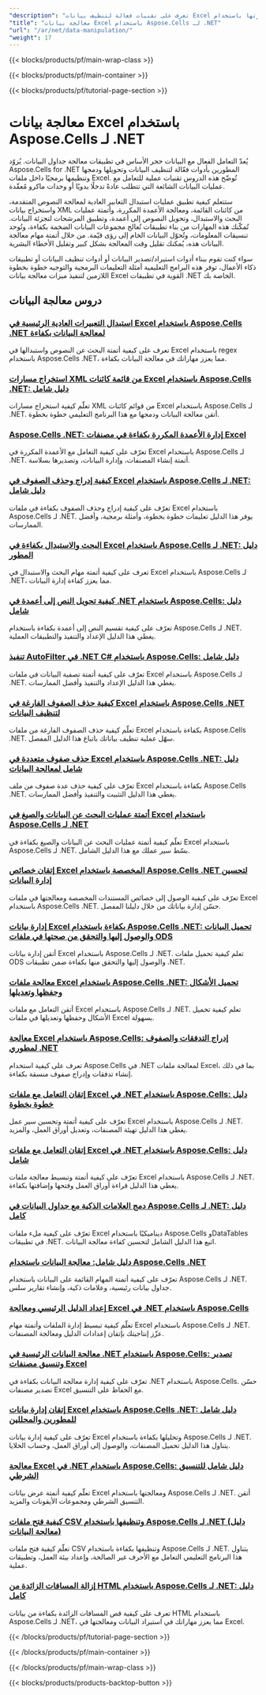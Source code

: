```yaml
---
"description": "تعرف على تقنيات فعالة لتنظيف بيانات Excel وتحويلها وإدارتها باستخدام Aspose.Cells لـ .NET من خلال دروس تعليمية عملية تعتمد على التعليمات البرمجية."
"title": "معالجة بيانات Excel باستخدام Aspose.Cells لـ .NET"
"url": "/ar/net/data-manipulation/"
"weight": 17
---
```


{{< blocks/products/pf/main-wrap-class >}}

{{< blocks/products/pf/main-container >}}

{{< blocks/products/pf/tutorial-page-section >}}


# معالجة بيانات Excel باستخدام Aspose.Cells لـ .NET

يُعدّ التعامل الفعال مع البيانات حجر الأساس في تطبيقات معالجة جداول البيانات. يُزوّد Aspose.Cells for .NET المطورين بأدوات فعّالة لتنظيف البيانات وتحويلها ودمجها وتنظيمها برمجيًا داخل ملفات Excel. تُوضّح هذه الدروس تقنيات عملية للتعامل مع عمليات البيانات الشائعة التي تتطلب عادةً تدخلًا يدويًا أو وحدات ماكرو مُعقّدة.

ستتعلم كيفية تطبيق عمليات استبدال التعابير العادية لمعالجة النصوص المتقدمة، واستخراج بيانات XML من كائنات القائمة، ومعالجة الأعمدة المكررة، وأتمتة عمليات البحث والاستبدال، وتحويل النصوص إلى أعمدة، وتطبيق المرشحات لتجزئة البيانات. تُمكّنك هذه المهارات من بناء تطبيقات تُعالج مجموعات البيانات الضخمة بكفاءة، وتُوحد تنسيقات المعلومات، وتُحوّل البيانات الخام إلى رؤى قيّمة. من خلال أتمتة مهام معالجة البيانات هذه، يُمكنك تقليل وقت المعالجة بشكل كبير وتقليل الأخطاء البشرية.

سواء كنت تقوم ببناء أدوات استيراد/تصدير البيانات أو أدوات تنظيف البيانات أو تطبيقات ذكاء الأعمال، توفر هذه البرامج التعليمية أمثلة التعليمات البرمجية والتوجيه خطوة بخطوة اللازمين لتنفيذ ميزات معالجة بيانات Excel القوية في تطبيقات .NET الخاصة بك.


## دروس معالجة البيانات

### [استبدال التعبيرات العادية الرئيسية في Excel باستخدام Aspose.Cells .NET لمعالجة البيانات بكفاءة](./aspose-cells-dotnet-regex-replacement-excel)
تعرف على كيفية أتمتة البحث عن النصوص واستبدالها في Excel باستخدام regex باستخدام Aspose.Cells .NET، مما يعزز مهاراتك في معالجة البيانات بكفاءة.

### [استخراج مسارات XML من قائمة كائنات Excel باستخدام Aspose.Cells .NET: دليل شامل](./aspose-cells-net-extract-xml-listobjects)
تعلّم كيفية استخراج مسارات XML من قوائم كائنات Excel باستخدام Aspose.Cells لـ .NET. أتقن معالجة البيانات ودمجها مع هذا البرنامج التعليمي خطوة بخطوة.

### [Aspose.Cells .NET: إدارة الأعمدة المكررة بكفاءة في مصنفات Excel](./aspose-cells-net-handle-duplicate-columns)
تعرّف على كيفية التعامل مع الأعمدة المكررة في Excel باستخدام Aspose.Cells لـ .NET. أتمتة إنشاء المصنفات، وإدارة البيانات، وتصديرها بسلاسة.

### [كيفية إدراج وحذف الصفوف في Excel باستخدام Aspose.Cells لـ .NET: دليل شامل](./aspose-cells-net-insert-delete-excel-rows)
تعرّف على كيفية إدراج وحذف الصفوف بكفاءة في ملفات Excel باستخدام Aspose.Cells لـ .NET. يوفر هذا الدليل تعليمات خطوة بخطوة، وأمثلة برمجية، وأفضل الممارسات.

### [البحث والاستبدال بكفاءة في Excel باستخدام Aspose.Cells لـ .NET: دليل المطور](./aspose-cells-net-search-replace-excel-guide)
تعرف على كيفية أتمتة مهام البحث والاستبدال في Excel باستخدام Aspose.Cells لـ .NET، مما يعزز كفاءة إدارة البيانات.

### [كيفية تحويل النص إلى أعمدة في .NET باستخدام Aspose.Cells: دليل شامل](./aspose-cells-net-text-to-columns)
تعرّف على كيفية تقسيم النص إلى أعمدة بكفاءة باستخدام Aspose.Cells لـ .NET. يغطي هذا الدليل الإعداد والتنفيذ والتطبيقات العملية.

### [تنفيذ AutoFilter في .NET C# باستخدام Aspose.Cells: دليل شامل](./auto-filter-net-csharp-aspose-cells-guide)
تعرّف على كيفية أتمتة تصفية البيانات في ملفات Excel باستخدام Aspose.Cells لـ .NET. يغطي هذا الدليل الإعداد والتنفيذ وأفضل الممارسات.

### [كيفية حذف الصفوف الفارغة في Excel باستخدام Aspose.Cells .NET لتنظيف البيانات](./delete-blank-rows-aspose-cells-net)
تعلّم كيفية حذف الصفوف الفارغة من ملفات Excel بكفاءة باستخدام Aspose.Cells .NET. سهّل عملية تنظيف بياناتك باتباع هذا الدليل المفصل.

### [حذف صفوف متعددة في Excel باستخدام Aspose.Cells .NET: دليل شامل لمعالجة البيانات](./delete-rows-excel-aspose-cells-net)
تعرّف على كيفية حذف عدة صفوف من ملف Excel بكفاءة باستخدام Aspose.Cells .NET. يغطي هذا الدليل التثبيت والتنفيذ وأفضل الممارسات.

### [أتمتة عمليات البحث عن البيانات والصيغ في Excel باستخدام Aspose.Cells لـ .NET](./excel-automation-aspose-cells-find-data-formulas)
تعلّم كيفية أتمتة عمليات البحث عن البيانات والصيغ بكفاءة في Excel باستخدام Aspose.Cells لـ .NET. بسّط سير عملك مع هذا الدليل الشامل.

### [إتقان خصائص Excel المخصصة باستخدام Aspose.Cells .NET لتحسين إدارة البيانات](./excel-custom-properties-aspose-cells-net)
تعرّف على كيفية الوصول إلى خصائص المستندات المخصصة ومعالجتها في ملفات Excel باستخدام Aspose.Cells .NET. حسّن إدارة بياناتك من خلال دليلنا المفصل.

### [إدارة بيانات Excel بكفاءة باستخدام Aspose.Cells .NET: تحميل البيانات والوصول إليها والتحقق من صحتها في ملفات ODS](./excel-data-management-aspose-cells-net)
أتقن إدارة بيانات Excel باستخدام Aspose.Cells لـ .NET. تعلم كيفية تحميل ملفات ODS والوصول إليها والتحقق منها بكفاءة ضمن تطبيقات .NET.

### [معالجة ملفات Excel باستخدام Aspose.Cells .NET: تحميل الأشكال وحفظها وتعديلها](./excel-manipulation-aspose-cells-net)
أتقن التعامل مع ملفات Excel باستخدام Aspose.Cells لـ .NET. تعلم كيفية تحميل الأشكال وحفظها وتعديلها في ملفات Excel بسهولة.

### [معالجة Excel باستخدام Aspose.Cells: إدراج التدفقات والصفوف لمطوري .NET](./excel-manipulation-aspose-cells-net-stream-row-insertion)
تعرف على كيفية استخدام Aspose.Cells في .NET لمعالجة ملفات Excel، بما في ذلك إنشاء تدفقات وإدراج صفوف منسقة بكفاءة.

### [إتقان التعامل مع ملفات Excel في .NET باستخدام Aspose.Cells: دليل خطوة بخطوة](./excel-manipulation-dotnet-aspose-cells-guide)
تعرّف على كيفية أتمتة وتحسين سير عمل Excel باستخدام Aspose.Cells لـ .NET. يغطي هذا الدليل تهيئة المصنفات، وتعديل أوراق العمل، والمزيد.

### [إتقان التعامل مع ملفات Excel في .NET باستخدام Aspose.Cells: دليل شامل](./excel-manipulation-dotnet-aspose-cells-tutorial)
تعرّف على كيفية أتمتة وتبسيط معالجة ملفات Excel باستخدام Aspose.Cells لـ .NET. يغطي هذا الدليل قراءة أوراق العمل وفتحها وإضافتها بكفاءة.

### [دمج العلامات الذكية مع جداول البيانات في Aspose.Cells لـ .NET: دليل كامل](./integrate-smart-markers-datatables-aspose-cells-dotnet)
تعرّف على كيفية ملء ملفات Excel ديناميكيًا باستخدام Aspose.Cells وDataTables في تطبيقات .NET. اتبع هذا الدليل الشامل لتحسين كفاءة معالجة البيانات.

### [دليل شامل: معالجة البيانات باستخدام Aspose.Cells .NET](./master-data-manipulation-aspose-cells-dotnet-guide)
تعرّف على كيفية أتمتة المهام القائمة على البيانات باستخدام Aspose.Cells لـ .NET. جداول بيانات رئيسية، وعلامات ذكية، وإنشاء تقارير سلس.

### [إعداد الدليل الرئيسي ومعالجة Excel في .NET باستخدام Aspose.Cells](./mastering-aspose-cells-net-excel-manipulation)
تعلّم كيفية تبسيط إدارة الملفات وأتمتة مهام Excel باستخدام Aspose.Cells لـ .NET. عزّز إنتاجيتك بإتقان إعدادات الدليل ومعالجة المصنفات.

### [معالجة البيانات الرئيسية في .NET باستخدام Aspose.Cells: تصدير وتنسيق مصنفات Excel](./mastering-data-manipulation-aspose-cells-net)
تعرّف على كيفية إدارة معالجة البيانات بكفاءة في .NET باستخدام Aspose.Cells. حسّن تصدير مصنفات Excel مع الحفاظ على التنسيق.

### [إتقان إدارة بيانات Excel باستخدام Aspose.Cells .NET: دليل شامل للمطورين والمحللين](./mastering-excel-data-management-aspose-cells-net)
تعرّف على كيفية إدارة بيانات Excel وتحليلها بكفاءة باستخدام Aspose.Cells لـ .NET. يتناول هذا الدليل تحميل المصنفات، والوصول إلى أوراق العمل، وحساب الخلايا.

### [معالجة Excel في .NET باستخدام Aspose.Cells: دليل شامل للتنسيق الشرطي](./mastering-excel-manipulation-aspose-cells-net)
تعلّم كيفية أتمتة عرض بيانات Excel ومعالجتها باستخدام Aspose.Cells لـ .NET. أتقن التنسيق الشرطي ومجموعات الأيقونات والمزيد.

### [كيفية فتح ملفات CSV وتنظيفها باستخدام Aspose.Cells لـ .NET (دليل معالجة البيانات)](./open-cleanse-csv-files-aspose-cells-dotnet)
تعلّم كيفية فتح ملفات CSV وتنظيفها بكفاءة باستخدام Aspose.Cells لـ .NET. يتناول هذا البرنامج التعليمي التعامل مع الأحرف غير الصالحة، وإعداد بيئة العمل، وتطبيقات عملية.

### [إزالة المسافات الزائدة من HTML باستخدام Aspose.Cells لـ .NET: دليل كامل](./trim-redundant-spaces-html-aspose-cells-net)
تعرف على كيفية قص المسافات الزائدة بكفاءة من بيانات HTML باستخدام Aspose.Cells لـ .NET، مما يعزز مهاراتك في استيراد البيانات ومعالجتها في Excel.



{{< /blocks/products/pf/tutorial-page-section >}}

{{< /blocks/products/pf/main-container >}}

{{< /blocks/products/pf/main-wrap-class >}}

{{< blocks/products/products-backtop-button >}}